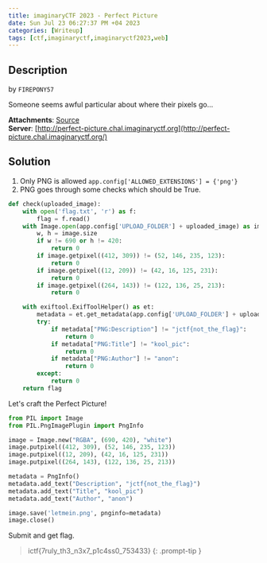 ```yaml
---
title: imaginaryCTF 2023 - Perfect Picture
date: Sun Jul 23 06:27:37 PM +04 2023
categories: [Writeup]
tags: [ctf,imaginaryctf,imaginaryctf2023,web]
---
```


## Description

by `FIREPONY57`

Someone seems awful particular about where their pixels go...

**Attachments**: [Source](https://imaginaryctf.org/r/Gdmod#perfect_picture.zip) <br> **Server**: [http://perfect-picture.chal.imaginaryctf.org](http://perfect-picture.chal.imaginaryctf.org/)

## Solution

1. Only PNG is allowed `app.config['ALLOWED_EXTENSIONS'] = {'png'}`
2. PNG goes through some checks which should be True.

```py 
def check(uploaded_image):
    with open('flag.txt', 'r') as f:
        flag = f.read()
    with Image.open(app.config['UPLOAD_FOLDER'] + uploaded_image) as image:
        w, h = image.size
        if w != 690 or h != 420:
            return 0
        if image.getpixel((412, 309)) != (52, 146, 235, 123):
            return 0
        if image.getpixel((12, 209)) != (42, 16, 125, 231):
            return 0
        if image.getpixel((264, 143)) != (122, 136, 25, 213):
            return 0

    with exiftool.ExifToolHelper() as et:
        metadata = et.get_metadata(app.config['UPLOAD_FOLDER'] + uploaded_image)[0]
        try:
            if metadata["PNG:Description"] != "jctf{not_the_flag}":
                return 0
            if metadata["PNG:Title"] != "kool_pic":
                return 0
            if metadata["PNG:Author"] != "anon":
                return 0
        except:
            return 0
    return flag
```

Let's craft the Perfect Picture!

```py
from PIL import Image
from PIL.PngImagePlugin import PngInfo

image = Image.new("RGBA", (690, 420), "white")
image.putpixel((412, 309), (52, 146, 235, 123))
image.putpixel((12, 209), (42, 16, 125, 231))
image.putpixel((264, 143), (122, 136, 25, 213))

metadata = PngInfo()
metadata.add_text("Description", "jctf{not_the_flag}")
metadata.add_text("Title", "kool_pic")
metadata.add_text("Author", "anon")

image.save('letmein.png', pnginfo=metadata)
image.close()
```

Submit and get flag.

> ictf{7ruly_th3_n3x7_p1c4ss0_753433}
{: .prompt-tip }